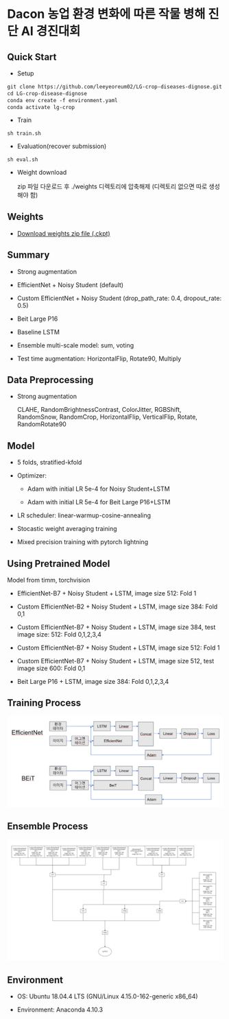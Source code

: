 # Dacon 농업 환경 변화에 따른 작물 병해 진단 AI 경진대회

## Quick Start
- Setup
```shell
git clone https://github.com/leeyeoreum02/LG-crop-diseases-dignose.git
cd LG-crop-disease-dignose
conda env create -f environment.yaml
conda activate lg-crop
```
- Train
```shell
sh train.sh
```
- Evaluation(recover submission)
```shell
sh eval.sh
```

- Weight download


    zip 파일 다운로드 후 ./weights 디렉토리에 압축해제 (디렉토리 없으면 따로 생성해야 함)

## Weights
- [Download weights zip file (.ckpt)](https://drive.google.com/file/d/1cnUXkSkc9aENuPJvpk8dJe25VQ1CLPwJ/view?usp=sharing)

## Summary
- Strong augmentation


- EfficientNet + Noisy Student (default)
- Custom EfficientNet + Noisy Student (drop_path_rate: 0.4, dropout_rate: 0.5)
- Beit Large P16
- Baseline LSTM
- Ensemble multi-scale model: sum, voting
- Test time augmentation: HorizontalFlip, Rotate90, Multiply

## Data Preprocessing
- Strong augmentation

    CLAHE, RandomBrightnessContrast, ColorJitter, RGBShift, RandomSnow, RandomCrop, HorizontalFlip, VerticalFlip, Rotate, RandomRotate90

## Model
- 5 folds, stratified-kfold


- Optimizer: 
    - Adam with initial LR 5e-4 for Noisy Student+LSTM


    - Adam with initial LR 5e-4 for Beit Large P16+LSTM
- LR scheduler: linear-warmup-cosine-annealing
- Stocastic weight averaging training
- Mixed precision training with pytorch lightning

## Using Pretrained Model
Model from timm, torchvision


- EfficientNet-B7 + Noisy Student + LSTM, image size 512: Fold 1


- Custom EfficientNet-B2 + Noisy Student + LSTM, image size 384: Fold 0,1
- Custom EfficientNet-B7 + Noisy Student + LSTM, image size 384, test image size: 512: Fold 0,1,2,3,4
- Custom EfficientNet-B7 + Noisy Student + LSTM, image size 512: Fold 1
- Custom EfficientNet-B7 + Noisy Student + LSTM, image size 512, test image size 600: Fold 0,1
- Beit Large P16 + LSTM, image size 384: Fold 0,1,2,3,4

## Training Process
![](train-process.png)

## Ensemble Process
![](ensemble-process.png)

## Environment
- OS: Ubuntu 18.04.4 LTS (GNU/Linux 4.15.0-162-generic x86_64)


- Environment: Anaconda 4.10.3
